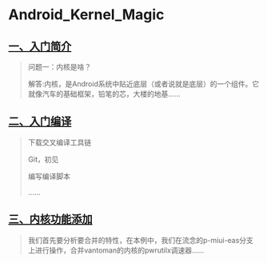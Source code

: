 # Android\_Kernel\_Magic

## [一、入门简介](https://jebchou.gitbook.io/android-kernel-magic/01beginning)

> 问题一：内核是啥？ 
>
> 解答:内核，是Android系统中贴近底层（或者说就是底层）的一个组件。它就像汽车的基础框架，铅笔的芯，大楼的地基......

## [二、入门编译](https://jebchou.gitbook.io/android-kernel-magic/02begin_compile)

> 下载交叉编译工具链
>
> Git，初见
>
> 编写编译脚本
>
> ......

## [三、内核功能添加](https://jebchou.gitbook.io/android-kernel-magic/03add_feature)

> 我们首先要分析要合并的特性，在本例中，我们在流念的p-miui-eas分支上进行操作，合并vantoman的内核的pwrutilx调速器......

